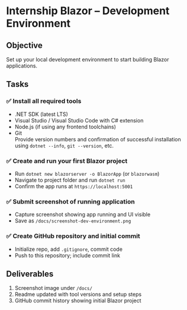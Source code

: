 # Internship Blazor – Development Environment

## Objective  
Set up your local development environment to start building Blazor applications.

## Tasks

### ✅ Install all required tools
- .NET SDK (latest LTS)
- Visual Studio / Visual Studio Code with C# extension  
- Node.js (if using any frontend toolchains)
- Git  
Provide version numbers and confirmation of successful installation using `dotnet --info`, `git --version`, etc.

### ✅ Create and run your first Blazor project
- Run `dotnet new blazorserver -o BlazorApp` (or `blazorwasm`)  
- Navigate to project folder and run `dotnet run`  
- Confirm the app runs at `https://localhost:5001`

### ✅ Submit screenshot of running application
- Capture screenshot showing app running and UI visible
- Save as `/docs/screenshot-dev-environment.png`

### ✅ Create GitHub repository and initial commit
- Initialize repo, add `.gitignore`, commit code  
- Push to this repository; include commit link

## Deliverables
1. Screenshot image under `/docs/`  
2. Readme updated with tool versions and setup steps  
3. GitHub commit history showing initial Blazor project
